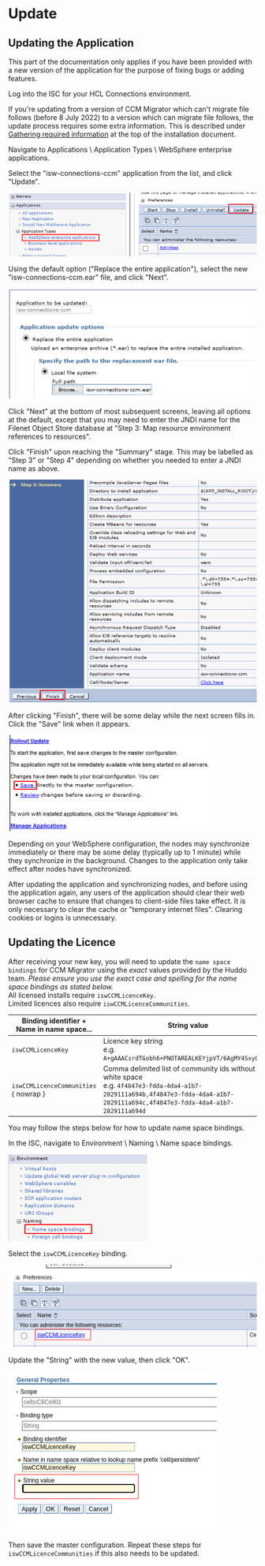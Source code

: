 # Update

## Updating the Application

This part of the documentation only applies if you have been provided with a new
version of the application for the purpose of fixing bugs or adding features.

Log into the ISC for your HCL Connections environment.

If you're updating from a version of CCM Migrator which can't migrate file follows
(before 8 July 2022) to a version which can migrate file follows, the update process
requires some extra information. This is described under
[Gathering required information](install.md#gathering-required-information) at the top of
the installation document.

Navigate to Applications \ Application Types \ WebSphere enterprise applications.

Select the "isw-connections-ccm" application from the list, and click "Update".

![Updating - step 1](img/update01.png)

Using the default option ("Replace the entire application"), select the new "isw-connections-ccm.ear" file, and click "Next".

![Updating - step 2](img/update02.png)

Click "Next" at the bottom of most subsequent screens, leaving all options at the default,
except that you may need to enter the JNDI name for the Filenet Object Store database at
"Step 3: Map resource environment references to resources".

Click "Finish" upon reaching the "Summary" stage. This may be labelled as "Step 3" or
"Step 4" depending on whether you needed to enter a JNDI name as above.

![Updating - step 3](img/update03.png)

After clicking "Finish", there will be some delay while the next screen fills in. Click the "Save" link when it appears.

![Updating - step 4](img/update04.png)

Depending on your WebSphere configuration, the nodes may synchronize immediately or there may be some delay (typically up to 1 minute) while they synchronize in the background. Changes to the application only take effect after nodes have synchronized.

After updating the application and synchronizing nodes, and before using the application again, any users of the application should clear their web browser cache to ensure that changes to client-side files take effect. It is only necessary to clear the cache or "temporary internet files". Clearing cookies or logins is unnecessary.

## Updating the Licence

After receiving your new key, you will need to update the `name space bindings`
for CCM Migrator using the _exact_ values provided by the Huddo team.
_Please ensure you use the exact case and spelling for the name space bindings as stated below._<br>
All licensed installs require `iswCCMLicenceKey`.<br>
Limited licences also require `iswCCMLicenceCommunities`.

| Binding identifier +<br> Name in name space... | String value |
|------------------------------------------------|--------------|
| `iswCCMLicenceKey`                             | Licence key string<br>e.g. `A+gAAACsrdTGobh6+PNOTAREALKEYjpVT/6AgMY4SxyOM2ZQ` |
| `iswCCMLicenceCommunities` { nowrap }          | Comma delimited list of community ids without white space<br>e.g. `4f4847e3-fdda-4da4-a1b7-2829111a694b,4f4847e3-fdda-4da4-a1b7-2829111a694c,4f4847e3-fdda-4da4-a1b7-2829111a694d` |

You may follow the steps below for how to update name space bindings.

In the ISC, navigate to Environment \ Naming \ Name space bindings.

![Name-space binding - step 1](img/namespace-binding01.png)

Select the `iswCCMLicenceKey` binding.

![Name-space binding - step 2](img/namespace-binding05.png)

Update the "String" with the new value, then click "OK".

![Name-space binding - step 3](img/namespace-binding06.png)

Then save the master configuration. Repeat these steps for `iswCCMLicenceCommunities` if this also needs to be updated.